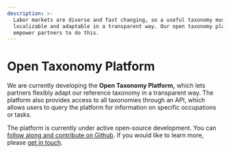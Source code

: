 ```yaml
---
description: >-
  Labor markets are diverse and fast changing, so a useful taxonomy must be
  localizable and adaptable in a transparent way. Our open taxonomy platform
  empower partners to do this.
---
```


# Open Taxonomy Platform

We are currently developing the **Open Taxonomy Platform,** which lets partners flexibly adapt our reference taxonomy in a transparent way. The platform also provides access to all taxonomies through an API, which allows users to query the platform for information on specific occupations or tasks.

The platform is currently under active open-source development. You can [follow along and contribute on Github](https://github.com/tabiya-tech/taxonomy-model-application). If you would like to learn more, please [get in touch](mailto:hi@tabiya.tech).
